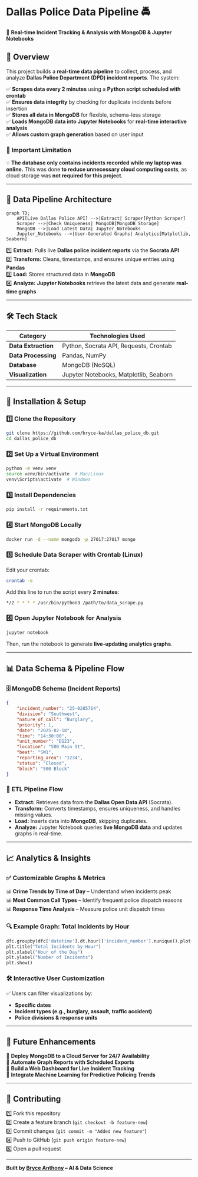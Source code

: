 # **Dallas Police Data Pipeline 🚔**  
🚀 **Real-time Incident Tracking & Analysis with MongoDB & Jupyter Notebooks**  

## **📌 Overview**  
This project builds a **real-time data pipeline** to collect, process, and analyze **Dallas Police Department (DPD) incident reports**. The system:  

✅ **Scrapes data every 2 minutes** using a **Python script scheduled with crontab**  
✅ **Ensures data integrity** by checking for duplicate incidents before insertion  
✅ **Stores all data in MongoDB** for flexible, schema-less storage  
✅ **Loads MongoDB data into Jupyter Notebooks** for **real-time interactive analysis**  
✅ **Allows custom graph generation** based on user input  

### **🛑 Important Limitation**  
💡 **The database only contains incidents recorded while my laptop was online.** This was done **to reduce unnecessary cloud computing costs**, as cloud storage was **not required for this project**.  

---

## **📂 Data Pipeline Architecture**  

```mermaid
graph TD;
    API[Live Dallas Police API] -->|Extract| Scraper[Python Scraper]
    Scraper -->|Check Uniqueness| MongoDB[MongoDB Storage]
    MongoDB -->|Load Latest Data| Jupyter_Notebooks
    Jupyter_Notebooks -->|User-Generated Graphs| Analytics[Matplotlib, Seaborn]
```

1️⃣ **Extract:** Pulls live **Dallas police incident reports** via the **Socrata API**  
2️⃣ **Transform:** Cleans, timestamps, and ensures unique entries using **Pandas**  
3️⃣ **Load:** Stores structured data in **MongoDB**  
4️⃣ **Analyze:** **Jupyter Notebooks** retrieve the latest data and generate **real-time graphs**  

---

## **🛠️ Tech Stack**  

| Category           | Technologies Used |
|--------------------|------------------|
| **Data Extraction** | Python, Socrata API, Requests, Crontab |
| **Data Processing** | Pandas, NumPy |
| **Database** | MongoDB (NoSQL) |
| **Visualization** | Jupyter Notebooks, Matplotlib, Seaborn |

---

## **🚀 Installation & Setup**  

### **1️⃣ Clone the Repository**  
```bash
git clone https://github.com/bryce-ka/dallas_police_db.git
cd dallas_police_db
```

### **2️⃣ Set Up a Virtual Environment**  
```bash
python -m venv venv
source venv/bin/activate  # Mac/Linux
venv\Scripts\activate  # Windows
```

### **3️⃣ Install Dependencies**  
```bash
pip install -r requirements.txt
```

### **4️⃣ Start MongoDB Locally**  
```bash
docker run -d --name mongodb -p 27017:27017 mongo
```

### **5️⃣ Schedule Data Scraper with Crontab (Linux)**  
Edit your crontab:  
```bash
crontab -e
```
Add this line to run the script every **2 minutes**:  
```bash
*/2 * * * * /usr/bin/python3 /path/to/data_scrape.py
```

### **6️⃣ Open Jupyter Notebook for Analysis**  
```bash
jupyter notebook
```
Then, run the notebook to generate **live-updating analytics graphs**.  

---

## **📊 Data Schema & Pipeline Flow**  

### **🗄 MongoDB Schema (Incident Reports)**
```json
{
    "incident_number": "25-0285764",
    "division": "Southwest",
    "nature_of_call": "Burglary",
    "priority": 1,
    "date": "2025-02-18",
    "time": "14:30:00",
    "unit_number": "D123",
    "location": "500 Main St",
    "beat": "SW1",
    "reporting_area": "1234",
    "status": "Closed",
    "block": "500 Block"
}
```

### **📡 ETL Pipeline Flow**  
- **Extract:** Retrieves data from the **Dallas Open Data API** (Socrata).  
- **Transform:** Converts timestamps, ensures uniqueness, and handles missing values.  
- **Load:** Inserts data into **MongoDB**, skipping duplicates.  
- **Analyze:** Jupyter Notebook queries **live MongoDB data** and updates graphs in real-time.  

---

## **📈 Analytics & Insights**  

### **✅ Customizable Graphs & Metrics**  
📊 **Crime Trends by Time of Day** – Understand when incidents peak  
📊 **Most Common Call Types** – Identify frequent police dispatch reasons  
📊 **Response Time Analysis** – Measure police unit dispatch times  

### **🔍 Example Graph: Total Incidents by Hour**  
```python
dfc.groupby(dfc['datetime'].dt.hour)['incident_number'].nunique().plot(kind='bar')
plt.title("Total Incidents by Hour")
plt.xlabel("Hour of the Day")
plt.ylabel("Number of Incidents")
plt.show()
```

### **🛠️ Interactive User Customization**  
✅ Users can filter visualizations by:  
- **Specific dates**  
- **Incident types (e.g., burglary, assault, traffic accident)**  
- **Police divisions & response units**  

---

## **📅 Future Enhancements**  
🔹 **Deploy MongoDB to a Cloud Server for 24/7 Availability**  
🔹 **Automate Graph Reports with Scheduled Exports**  
🔹 **Build a Web Dashboard for Live Incident Tracking**  
🔹 **Integrate Machine Learning for Predictive Policing Trends**  

---

## **🤝 Contributing**  
1️⃣ Fork this repository  
2️⃣ Create a feature branch (`git checkout -b feature-new`)  
3️⃣ Commit changes (`git commit -m "Added new feature"`)  
4️⃣ Push to GitHub (`git push origin feature-new`)  
5️⃣ Open a pull request  

---


**Built by [Bryce Anthony](https://github.com/bryce-ka) – AI & Data Science**  

